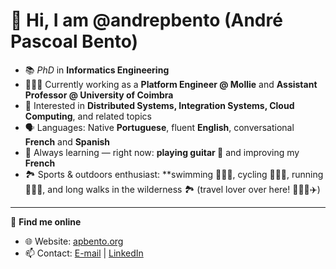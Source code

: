 # 👋 Hi, I am @andrepbento (André Pascoal Bento)

- 📚 *PhD* in **Informatics Engineering**
- 🧑🏻‍💻 Currently working as a **Platform Engineer @ Mollie** and **Assistant Professor @ University of Coimbra**  
- 👀 Interested in **Distributed Systems, Integration Systems, Cloud Computing**, and related topics  
- 🗣️ Languages: Native **Portuguese**, fluent **English**, conversational **French** and **Spanish**  
- 🌱 Always learning — right now: **playing guitar 🎸** and improving my **French**  
- 🏞️ Sports & outdoors enthusiast: **swimming 🏊🏻‍♂️, cycling 🚴🏻‍♂️, running 🏃🏻‍♂️, and long walks in the wilderness 🏞️ (travel lover over here! 🙋🏻‍♂️✈️)

---

🔗 **Find me online**  
- 🌐 Website: [apbento.org](https://apbento.org/)  
- 📫 Contact: [E-mail](mailto:andre.pascoal.bento@gmail.com) | [LinkedIn](https://www.linkedin.com/in/andre-bento/)  
